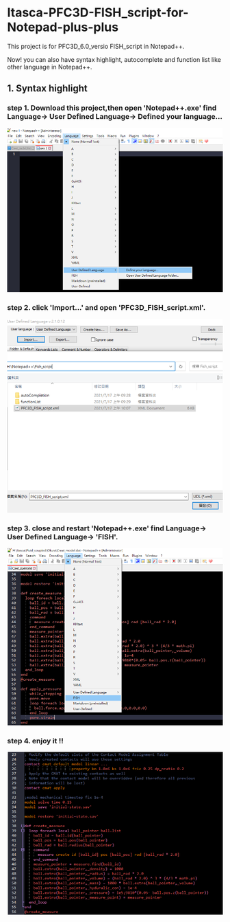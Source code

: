 # Itasca-PFC3D-FISH_script-for-Notepad-plus-plus

This project is for PFC3D_6.0_versio FISH_script in Notepad++.

Now! you can also have syntax highlight, autocomplete and function list like other language in Notepad++.

## 1. Syntax highlight

### step 1. Download this project,then open 'Notepad++.exe' find Language-> User Defined Language-> Defined your language...

![image](step1.png)
    
### step 2. click 'Import...' and open 'PFC3D_FISH_script.xml'. 

![image](step2.PNG)
    
### step 3. close and restart 'Notepad++.exe' find Language-> User Defined Language-> 'FISH'. 

![image](step3.PNG)
    
### step 4. enjoy it !!

![image](step4.PNG)
    
    
